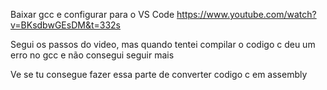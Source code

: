 Baixar gcc e configurar para o VS Code
https://www.youtube.com/watch?v=BKsdbwGEsDM&t=332s

Segui os passos do video, mas quando tentei compilar o codigo c deu um erro no gcc e não consegui seguir mais

Ve se tu consegue fazer essa parte de converter codigo c em assembly
